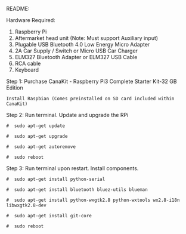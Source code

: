 README:

Hardware Required:
1. Raspberry Pi
2. Aftermarket head unit (Note: Must support Auxiliary input)
3. Plugable USB Bluetooth 4.0 Low Energy Micro Adapter 
4. 2A Car Supply / Switch or Micro USB Car Charger
5. ELM327 Bluetooth Adapter or ELM327 USB Cable
6. RCA cable 
7. Keyboard

Step 1: Purchase CanaKit - Raspberry Pi3 Complete Starter Kit-32 GB Edition

	Install Raspbian (Comes preinstalled on SD card included within CanaKit)
	
Step 2: Run terminal. Update and upgrade the RPi

	#  sudo apt-get update
	
	#  sudo apt-get upgrade
	
	#  sudo apt-get autoremove
	
	#  sudo reboot
	
Step 3: Run terminal upon restart. Install components.

	#  sudo apt-get install python-serial
	
	#  sudo apt-get install bluetooth bluez-utils blueman
	
	#  sudo apt-get install python-wxgtk2.8 python-wxtools wx2.8-i18n libwxgtk2.8-dev
	
	#  sudo apt-get install git-core
	
	#  sudo reboot 
